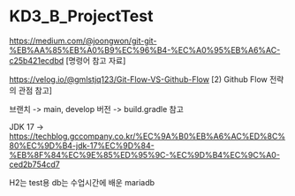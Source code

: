 # KD3_B_ProjectTest

https://medium.com/@joongwon/git-git-%EB%AA%85%EB%A0%B9%EC%96%B4-%EC%A0%95%EB%A6%AC-c25b421ecdbd
[명령어 참고 자료]

https://velog.io/@gmlstjq123/Git-Flow-VS-Github-Flow
[2) Github Flow 전략의 관점 참고]

브랜치 -> main, develop
버전 -> build.gradle 참고

JDK 17 -> 
https://techblog.gccompany.co.kr/%EC%9A%B0%EB%A6%AC%ED%8C%80%EC%9D%B4-jdk-17%EC%9D%84-%EB%8F%84%EC%9E%85%ED%95%9C-%EC%9D%B4%EC%9C%A0-ced2b754cd7

H2는 test용 db는 수업시간에 배운 mariadb
